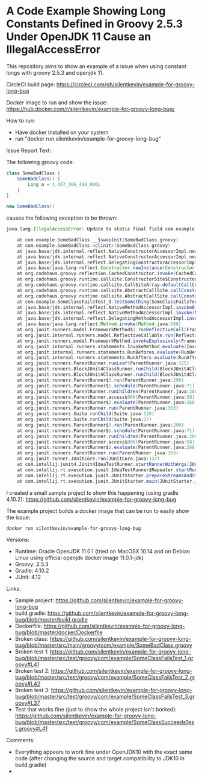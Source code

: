 # A Code Example Showing Long Constants Defined in Groovy 2.5.3 Under OpenJDK 11 Cause an IllegalAccessError

This repository aims to show an example of a issue when using constant longs with groovy 2.5.3 and openjdk 11.

CircleCI build page:  https://circleci.com/gh/silentkevin/example-for-groovy-long-bug

Docker image to run and show the issue:  https://hub.docker.com/r/silentkevin/example-for-groovy-long-bug/

How to run:
- Have docker installed on your system
- run "docker run silentkevin/example-for-groovy-long-bug"

Issue Report Text:

The following groovy code:

```groovy
class SomeBadClass {
    SomeBadClass() {
        Long a = 1_457_366_400_000L
    }
}

new SomeBadClass()
```

causes the following exception to be thrown:

```groovy
java.lang.IllegalAccessError: Update to static final field com.example.SomeBadClass.$const$0 attempted from a different method (__$swapInit) than the initializer method <clinit> 

	at com.example.SomeBadClass.__$swapInit(SomeBadClass.groovy)
	at com.example.SomeBadClass.<clinit>(SomeBadClass.groovy)
	at java.base/jdk.internal.reflect.NativeConstructorAccessorImpl.newInstance0(Native Method)
	at java.base/jdk.internal.reflect.NativeConstructorAccessorImpl.newInstance(NativeConstructorAccessorImpl.java:62)
	at java.base/jdk.internal.reflect.DelegatingConstructorAccessorImpl.newInstance(DelegatingConstructorAccessorImpl.java:45)
	at java.base/java.lang.reflect.Constructor.newInstance(Constructor.java:490)
	at org.codehaus.groovy.reflection.CachedConstructor.invoke(CachedConstructor.java:83)
	at org.codehaus.groovy.runtime.callsite.ConstructorSite$ConstructorSiteNoUnwrapNoCoerce.callConstructor(ConstructorSite.java:105)
	at org.codehaus.groovy.runtime.callsite.CallSiteArray.defaultCallConstructor(CallSiteArray.java:59)
	at org.codehaus.groovy.runtime.callsite.AbstractCallSite.callConstructor(AbstractCallSite.java:237)
	at org.codehaus.groovy.runtime.callsite.AbstractCallSite.callConstructor(AbstractCallSite.java:241)
	at com.example.SomeClassFailsTest_3.testSomething(SomeClassFailsTest_3.groovy:37)
	at java.base/jdk.internal.reflect.NativeMethodAccessorImpl.invoke0(Native Method)
	at java.base/jdk.internal.reflect.NativeMethodAccessorImpl.invoke(NativeMethodAccessorImpl.java:62)
	at java.base/jdk.internal.reflect.DelegatingMethodAccessorImpl.invoke(DelegatingMethodAccessorImpl.java:43)
	at java.base/java.lang.reflect.Method.invoke(Method.java:566)
	at org.junit.runners.model.FrameworkMethod$1.runReflectiveCall(FrameworkMethod.java:50)
	at org.junit.internal.runners.model.ReflectiveCallable.run(ReflectiveCallable.java:12)
	at org.junit.runners.model.FrameworkMethod.invokeExplosively(FrameworkMethod.java:47)
	at org.junit.internal.runners.statements.InvokeMethod.evaluate(InvokeMethod.java:17)
	at org.junit.internal.runners.statements.RunBefores.evaluate(RunBefores.java:26)
	at org.junit.internal.runners.statements.RunAfters.evaluate(RunAfters.java:27)
	at org.junit.runners.ParentRunner.runLeaf(ParentRunner.java:325)
	at org.junit.runners.BlockJUnit4ClassRunner.runChild(BlockJUnit4ClassRunner.java:78)
	at org.junit.runners.BlockJUnit4ClassRunner.runChild(BlockJUnit4ClassRunner.java:57)
	at org.junit.runners.ParentRunner$3.run(ParentRunner.java:290)
	at org.junit.runners.ParentRunner$1.schedule(ParentRunner.java:71)
	at org.junit.runners.ParentRunner.runChildren(ParentRunner.java:288)
	at org.junit.runners.ParentRunner.access$000(ParentRunner.java:58)
	at org.junit.runners.ParentRunner$2.evaluate(ParentRunner.java:268)
	at org.junit.runners.ParentRunner.run(ParentRunner.java:363)
	at org.junit.runners.Suite.runChild(Suite.java:128)
	at org.junit.runners.Suite.runChild(Suite.java:27)
	at org.junit.runners.ParentRunner$3.run(ParentRunner.java:290)
	at org.junit.runners.ParentRunner$1.schedule(ParentRunner.java:71)
	at org.junit.runners.ParentRunner.runChildren(ParentRunner.java:288)
	at org.junit.runners.ParentRunner.access$000(ParentRunner.java:58)
	at org.junit.runners.ParentRunner$2.evaluate(ParentRunner.java:268)
	at org.junit.runners.ParentRunner.run(ParentRunner.java:363)
	at org.junit.runner.JUnitCore.run(JUnitCore.java:137)
	at com.intellij.junit4.JUnit4IdeaTestRunner.startRunnerWithArgs(JUnit4IdeaTestRunner.java:68)
	at com.intellij.rt.execution.junit.IdeaTestRunner$Repeater.startRunnerWithArgs(IdeaTestRunner.java:47)
	at com.intellij.rt.execution.junit.JUnitStarter.prepareStreamsAndStart(JUnitStarter.java:242)
	at com.intellij.rt.execution.junit.JUnitStarter.main(JUnitStarter.java:70)
```

I created a small sample project to show this happening (using gradle 4.10.2):  https://github.com/silentkevin/example-for-groovy-long-bug

The example project builds a docker image that can be run to easily show the issue:
```bash
docker run silentkevin/example-for-groovy-long-bug
```

Versions:
- Runtime: Oracle OpenJDK 11.0.1 (tried on MacOSX 10.14 and on Debian Linux using official openjdk docker image 11.0.1-jdk)
- Groovy: 2.5.3
- Gradle: 4.10.2
- JUnit: 4.12

Links:
- Sample project:  https://github.com/silentkevin/example-for-groovy-long-bug
- build.gradle:  https://github.com/silentkevin/example-for-groovy-long-bug/blob/master/build.gradle
- Dockerfile:  https://github.com/silentkevin/example-for-groovy-long-bug/blob/master/docker/Dockerfile
- Broken class:  https://github.com/silentkevin/example-for-groovy-long-bug/blob/master/src/main/groovy/com/example/SomeBadClass.groovy
- Broken test 1:  https://github.com/silentkevin/example-for-groovy-long-bug/blob/master/src/test/groovy/com/example/SomeClassFailsTest_1.groovy#L41
- Broken test 2:  https://github.com/silentkevin/example-for-groovy-long-bug/blob/master/src/test/groovy/com/example/SomeClassFailsTest_2.groovy#L42
- Broken test 3:  https://github.com/silentkevin/example-for-groovy-long-bug/blob/master/src/test/groovy/com/example/SomeClassFailsTest_3.groovy#L37
- Test that works fine (just to show the whole project isn't borked):  https://github.com/silentkevin/example-for-groovy-long-bug/blob/master/src/test/groovy/com/example/SomeClassSucceedsTest.groovy#L41

Comments:
- Everything appears to work fine under OpenJDK10 with the exact same code (after changing the source and target compatibility to JDK10 in build.gradle)
- 
